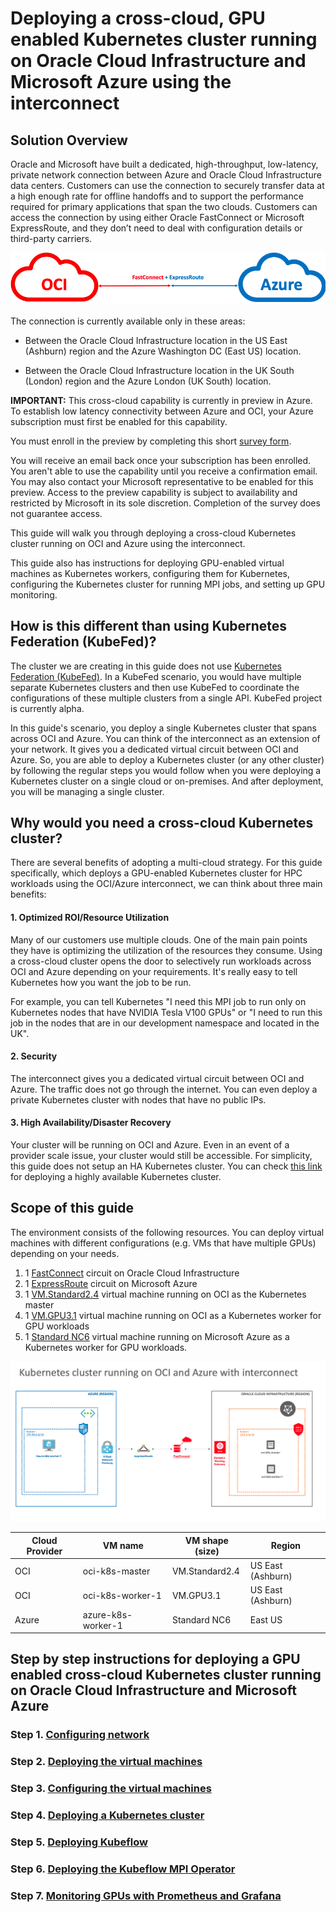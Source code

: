 # Deploying a cross-cloud, GPU enabled Kubernetes cluster running on Oracle Cloud Infrastructure and Microsoft Azure using the interconnect

## Solution Overview

Oracle and Microsoft have built a dedicated, high-throughput, low-latency, private network connection between Azure and Oracle Cloud Infrastructure data centers. Customers can use the connection to securely transfer data at a high enough rate for offline handoffs and to support the performance required for primary applications that span the two clouds. Customers can access the connection by using either Oracle FastConnect or Microsoft ExpressRoute, and they don’t need to deal with configuration details or third-party carriers.

![](./images/oci-azure-interconnect.png)

The connection is currently available only in these areas:

- Between the Oracle Cloud Infrastructure location in the US East (Ashburn) region and the Azure Washington DC (East US) location.

- Between the Oracle Cloud Infrastructure location in the UK South (London) region and the Azure London (UK South) location.

**IMPORTANT:** This cross-cloud capability is currently in preview in Azure. To establish low latency connectivity between Azure and OCI, your Azure subscription must first be enabled for this capability.

You must enroll in the preview by completing this short [survey form](https://forms.office.com/Pages/ResponsePage.aspx?id=v4j5cvGGr0GRqy180BHbRyzVVsi364tClw522rL9tkpUMVFGVVFWRlhMNUlRQTVWSTEzT0dXMlRUTyQlQCN0PWcu).

You will receive an email back once your subscription has been enrolled. You aren't able to use the capability until you receive a confirmation email. You may also contact your Microsoft representative to be enabled for this preview. Access to the preview capability is subject to availability and restricted by Microsoft in its sole discretion. Completion of the survey does not guarantee access.

This guide will walk you through deploying a cross-cloud Kubernetes cluster running on OCI and Azure using the interconnect. 

This guide also has instructions for deploying GPU-enabled virtual machines as Kubernetes workers, configuring them for Kubernetes, configuring the Kubernetes cluster for running MPI jobs, and setting up GPU monitoring.

## How is this different than using Kubernetes Federation (KubeFed)?
The cluster we are creating in this guide does not use [Kubernetes Federation (KubeFed)](https://github.com/kubernetes-sigs/kubefed). In a KubeFed scenario, you would have multiple separate Kubernetes clusters and then use KubeFed to coordinate the configurations of these multiple clusters from a single API. KubeFed project is currently alpha.

In this guide's scenario, you deploy a single Kubernetes cluster that spans across OCI and Azure. You can think of the interconnect as an extension of your network. It gives you a dedicated virtual circuit between OCI and Azure. So, you are able to deploy a Kubernetes cluster (or any other cluster) by following the regular steps you would follow when you were deploying a Kubernetes cluster on a single cloud or on-premises. And after deployment, you will be managing a single cluster.

## Why would you need a cross-cloud Kubernetes cluster?
There are several benefits of adopting a multi-cloud strategy. For this guide specifically, which deploys a GPU-enabled Kubernetes cluster for HPC workloads using the OCI/Azure interconnect, we can think about three main benefits:

#### 1. Optimized ROI/Resource Utilization
Many of our customers use multiple clouds. One of the main pain points they have is optimizing the utilization of the resources they consume. Using a cross-cloud cluster opens the door to selectively run workloads across OCI and Azure depending on your requirements. It's really easy to tell Kubernetes how you want the job to be run.

For example, you can tell Kubernetes "I need this MPI job to run only on Kubernetes nodes that have NVIDIA Tesla V100 GPUs" or "I need to run this job in the nodes that are in our development namespace and located in the UK".


#### 2. Security
The interconnect gives you a dedicated virtual circuit between OCI and Azure. The traffic does not go through the internet. You can even deploy a private Kubernetes cluster with nodes that have no public IPs.

#### 3. High Availability/Disaster Recovery
Your cluster will be running on OCI and Azure. Even in an event of a provider scale issue, your cluster would still be accessible. For simplicity, this guide does not setup an HA Kubernetes cluster. You can check [this link](https://kubernetes.io/docs/setup/production-environment/tools/kubeadm/high-availability/) for deploying a highly available Kubernetes cluster.


## Scope of this guide
The environment consists of the following resources. You can deploy virtual machines with different configurations (e.g. VMs that have multiple GPUs) depending on your needs.

1. 1 [FastConnect](https://cloud.oracle.com/en_US/fastconnect) circuit on Oracle Cloud Infrastructure
2. 1 [ExpressRoute](https://azure.microsoft.com/en-us/services/expressroute/) circuit on Microsoft Azure
3. 1 [VM.Standard2.4](https://docs.cloud.oracle.com/iaas/Content/Compute/References/computeshapes.htm#virtualmachines) virtual machine running on OCI as the Kubernetes master
4. 1 [VM.GPU3.1](https://docs.cloud.oracle.com/iaas/Content/Compute/References/computeshapes.htm#virtualmachines) virtual machine running on OCI as a Kubernetes worker for GPU workloads
5. 1 [Standard NC6](https://docs.microsoft.com/en-us/azure/virtual-machines/windows/sizes-gpu#nc-series) virtual machine running on Microsoft Azure as a Kubernetes worker for GPU workloads.

![](./images/interconnect-diagram.png)

| Cloud Provider | VM name            | VM shape (size) | Region            |
| -------------- | ------------------ | --------------- | ----------------- |
| OCI            | oci-k8s-master     | VM.Standard2.4  | US East (Ashburn) |
| OCI            | oci-k8s-worker-1   | VM.GPU3.1       | US East (Ashburn) |
| Azure          | azure-k8s-worker-1 | Standard NC6    | East US           |


## Step by step instructions for deploying a GPU enabled cross-cloud Kubernetes cluster running on Oracle Cloud Infrastructure and Microsoft Azure

### Step 1. [Configuring network](./docs/network-setup.md)
### Step 2. [Deploying the virtual machines](./docs/vm-deployment.md)
### Step 3. [Configuring the virtual machines](./docs/vm-setup.md)
### Step 4. [Deploying a Kubernetes cluster](./docs/kubernetes-setup.md)
### Step 5. [Deploying Kubeflow](./docs/kubeflow-setup.md)
### Step 6. [Deploying the Kubeflow MPI Operator](./docs/mpi-setup.md)
### Step 7. [Monitoring GPUs with Prometheus and Grafana](./docs/monitoring-setup.md)